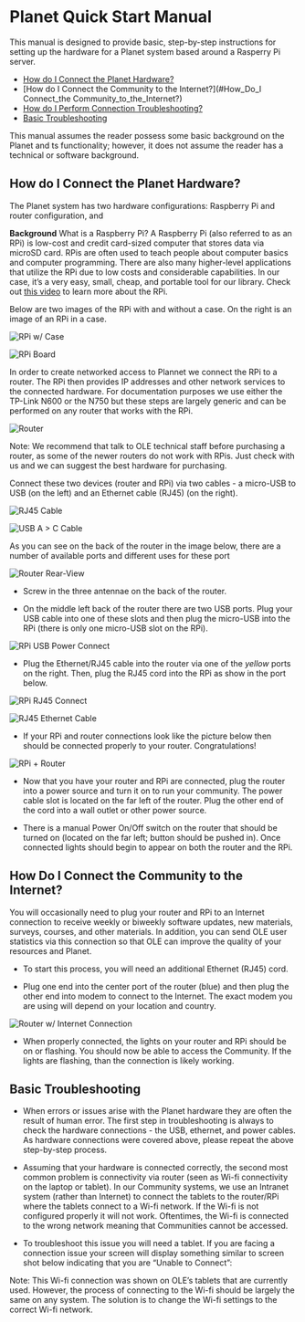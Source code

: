# Planet Quick Start Manual

This manual is designed to provide basic, step-by-step instructions for setting up the hardware for a Planet system based around a Rasperry Pi server. 

- [How do I Connect the Planet Hardware?](#How_Do_I_Connect_the_Planet_Hardware?)
- [How do I Connect the Community to the Internet?](#How_Do_I Connect_the Community_to_the_Internet?)
- [How do I Perform Connection Troubleshooting?](#)
- [Basic Troubleshooting](#Basic_Troubleshooting)

This manual assumes the reader possess some basic background on the Planet and ts functionality; however, it does not assume the reader has a technical or software background.

## How do I Connect the Planet Hardware?

The Planet system has two hardware configurations: Raspberry Pi and router configuration, and

**Background** What is a Raspberry Pi? A Raspberry Pi (also referred to as an RPi) is low-cost and credit card-sized computer that stores data via microSD card. RPis are often used to teach people about computer basics and computer programming. There are also many higher-level applications that utilize the RPi due to low costs and considerable capabilities. In our case, it’s a very easy, small, cheap, and portable tool for our library. Check out [this video](https://www.youtube.com/watch?v=_cviTxswW8c) to learn more about the RPi.

Below are two images of the RPi with and without a case. On the right is an image of an RPi in a case.

![RPi w/ Case](images/tg-quickstart-rpi.png)

![RPi Board](images/tg-quickstart-rpi-board.png)

In order to create networked access to Plannet we connect the RPi to a router. The RPi then provides IP addresses and other network services to the connected hardware. For documentation purposes we use either the TP-Link N600 or the N750 but these steps are largely generic and can be performed on any router that works with the RPi. 

![Router](images/tg-quickstart-router.png)

Note: We recommend that talk to OLE technical staff before purchasing a router, as some of the newer routers do not work with RPis. Just check with us and we can suggest the best hardware for purchasing.

Connect these two devices (router and RPi) via two cables - a micro-USB to USB (on the left) and an Ethernet cable (RJ45) (on the right).

![RJ45 Cable](images/tg-quickstart-cable-rj45.png)

![USB A > C Cable](images/tg-quickstart-cable-usb.png)

As you can see on the back of the router in the image below, there are a number of available ports and different uses for these port

![Router Rear-View](images/tg-quickstart-router-rear.png)
 
*  Screw in the three antennae on the back of the router.

*  On the middle left back of the router there are two USB ports. Plug your USB cable into one of these slots and then plug the micro-USB into the RPi (there is only one micro-USB slot on the RPi).

![RPi USB Power Connect](images/tg-quickstart-rpi-power.png)

*  Plug the Ethernet/RJ45 cable into the router via one of the *yellow* ports on the right. Then, plug the RJ45 cord into the RPi as show in the port below.

![RPi RJ45 Connect](images/tg-quickstart-cable-rj45.png)

![RJ45 Ethernet Cable](images/tg-quickstart-rpi-rj45.png)

*  If your RPi and router connections look like the picture below then should be connected properly to your router. Congratulations!

![RPi + Router](images/tg-quickstart-rpi-router.png)

*  Now that you have your router and RPi are connected, plug the router into a power source and turn it on to run your community. The power cable slot is located on the far left of the router. Plug the other end of the cord into a wall outlet or other power source.

*  There is a manual Power On/Off switch on the router that should be turned on (located on the far left; button should be pushed in). Once connected lights should begin to appear on both the router and the RPi.

## How Do I Connect the Community to the Internet?

You will occasionally need to plug your router and RPi to an Internet connection to receive weekly or biweekly software updates, new materials, surveys, courses, and other materials. In addition, you can send OLE user statistics via this connection so that OLE can improve the quality of your resources and Planet.

*  To start this process, you will need an additional Ethernet (RJ45) cord.

*  Plug one end into the center port of the router (blue) and then plug the other end into modem to connect to the Internet. The exact modem you are using will depend on your location and country.

![Router w/ Internet Connection](images/tg-quickstart-router-internet.png)

*  When properly connected, the lights on your router and RPi should be on or flashing. You should now be able to access the Community. If the lights are flashing, than the connection is likely working.

## Basic Troubleshooting 

*  When errors or issues arise with the Planet hardware they are often the result of human error. The first step in troubleshooting is always to check the hardware connections - the USB, ethernet, and power cables. As hardware connections were covered above, please repeat the above step-by-step process.

*  Assuming that your hardware is connected correctly, the second most common problem is connectivity via router (seen as Wi-fi connectivity on the laptop or tablet). In our Community systems, we use an Intranet system (rather than Internet) to connect the tablets to the router/RPi where the tablets connect to a Wi-fi network. If the Wi-fi is not configured properly it will not work. Oftentimes, the Wi-fi is connected to the wrong network meaning that Communities cannot be accessed.

*  To troubleshoot this issue you will need a tablet. If you are facing a connection issue your screen will display something similar to screen shot below indicating that you are “Unable to Connect”:

Note: This Wi-fi connection was shown on OLE’s tablets that are currently used. However, the process of connecting to the Wi-fi should be largely the same on any system. The solution is to change the Wi-fi settings to the correct Wi-fi network.